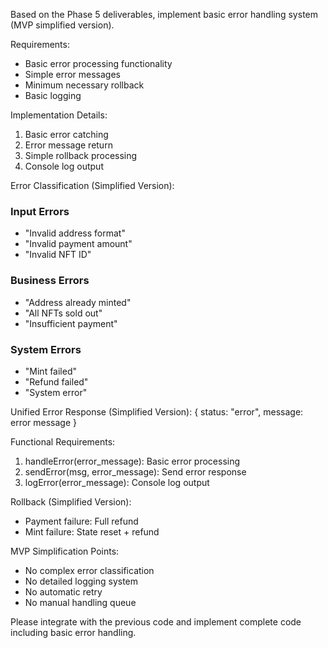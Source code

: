 Based on the Phase 5 deliverables, implement basic error handling system (MVP simplified version).

Requirements:

- Basic error processing functionality
- Simple error messages
- Minimum necessary rollback
- Basic logging

Implementation Details:

1. Basic error catching
2. Error message return
3. Simple rollback processing
4. Console log output

Error Classification (Simplified Version):

### Input Errors

- "Invalid address format"
- "Invalid payment amount"
- "Invalid NFT ID"

### Business Errors

- "Address already minted"
- "All NFTs sold out"
- "Insufficient payment"

### System Errors

- "Mint failed"
- "Refund failed"
- "System error"

Unified Error Response (Simplified Version):
{
status: "error",
message: error message
}

Functional Requirements:

1. handleError(error_message): Basic error processing
2. sendError(msg, error_message): Send error response
3. logError(error_message): Console log output

Rollback (Simplified Version):

- Payment failure: Full refund
- Mint failure: State reset + refund

MVP Simplification Points:

- No complex error classification
- No detailed logging system
- No automatic retry
- No manual handling queue

Please integrate with the previous code and implement complete code including basic error handling.
